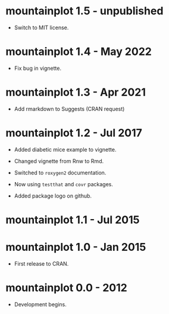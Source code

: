 # mountainplot 1.5 - unpublished

* Switch to MIT license.

# mountainplot 1.4 - May 2022

* Fix bug in vignette.

# mountainplot 1.3 - Apr 2021

* Add rmarkdown to Suggests (CRAN request)

# mountainplot 1.2 - Jul 2017

* Added diabetic mice example to vignette.

* Changed vignette from Rnw to Rmd.

* Switched to `roxygen2` documentation.

* Now using `testthat` and `covr` packages.

* Added package logo on github.

# mountainplot 1.1 - Jul 2015

# mountainplot 1.0 - Jan 2015

* First release to CRAN.

# mountainplot 0.0 - 2012

* Development begins.
